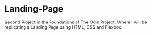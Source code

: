 # Landing-Page
Second Project in the Foundations of The Odin Project. Where I will be replicating a Landing Page using HTML, CSS and Flexbox.
